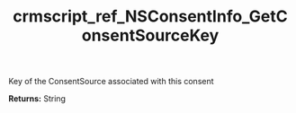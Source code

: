 ﻿---
title: crmscript_ref_NSConsentInfo_GetConsentSourceKey
description: String NSConsentInfo.GetConsentSourceKey()
intellisense: NSConsentInfo.GetConsentSourceKey
keywords: NSConsentInfo, GetConsentSourceKey
so.topic: reference
---

Key of the ConsentSource associated with this consent

**Returns:** String



